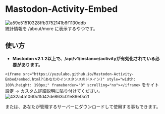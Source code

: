 # Mastodon-Activity-Embed
![a59e51510328ffb3752141b6f1130ddb](https://user-images.githubusercontent.com/14953122/35373826-a17a5a60-01e3-11e8-87ba-d594756b1002.png)   
統計情報を /about/more に表示するやつです。

## 使い方
- **Mastodon v2.1.2以上で、/api/v1/instance/activityが有効化されている必要があります。**

`<iframe src="https://yuzulabo.github.io/Mastodon-Activity-Embed/embed.html?(あなたのインスタンスのドメイン)" style="width: 100%;height: 190px;" frameborder="0" scrolling="no"></iframe>` をサイト設定 → カスタム詳細説明に貼り付けてください。   
![432a4a1060c1fd42de863c01e89e0a2f](https://user-images.githubusercontent.com/14953122/35374007-69183614-01e4-11e8-8bad-3c91d88d7364.png)

または、あなたが管理するサーバーにダウンロードして使用する事もできます。
